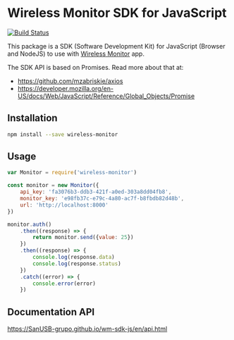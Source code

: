 # Wireless Monitor SDK for JavaScript

[![Build Status](https://travis-ci.org/SanUSB-grupo/wm-sdk-js.svg?branch=master)](https://travis-ci.org/SanUSB-grupo/wm-sdk-js)

This package is a SDK (Software Development Kit) for JavaScript
(Browser and NodeJS) to use with
[Wireless Monitor](https://github.com/SanUSB-grupo/wireless-monitor/) app.

The SDK API is based on Promises. Read more about that at:

* <https://github.com/mzabriskie/axios>
* <https://developer.mozilla.org/en-US/docs/Web/JavaScript/Reference/Global_Objects/Promise>

## Installation

```bash
npm install --save wireless-monitor
```

## Usage

```js
var Monitor = require('wireless-monitor')

const monitor = new Monitor({
    api_key: 'fa3076b3-ddb3-421f-a0ed-303a8dd04fb8',
    monitor_key: 'e98fb37c-e79c-4a80-ac7f-b8fbdb82d48b',
    url: 'http://localhost:8000'
})

monitor.auth()
    .then((response) => {
        return monitor.send({value: 25})
    })
    .then((response) => {
        console.log(response.data)
        console.log(response.status)
    })
    .catch((error) => {
        console.error(error)
    })
```

## Documentation API

<https://SanUSB-grupo.github.io/wm-sdk-js/en/api.html>
